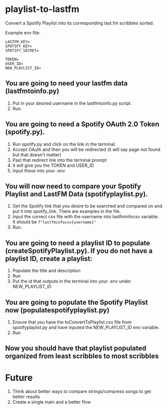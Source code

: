 # playlist-to-lastfm

Convert a Spotify Playlist into its corresponding last.fm scribbles sorted.

Example env file:

```
LASTFM_KEY=
SPOTIFY_KEY=
SPOTIFY_SECRET=

TOKEN=
USER_ID=
NEW_PLAYLIST_ID=
```

## You are going to need your lastfm data (lastfmtoinfo.py)

1. Put in your desired username in the lastfmtoinfo.py script.
2. Run.

## You are going to need a Spotify OAuth 2.0 Token (spotify.py).

1. Run spotify.py and click on the link in the terminal.
2. Accept OAuth and then you will be redirected (it will say page not found but that doesn't matter)
3. Past that redirect link into the terminal prompt
4. It will give you the TOKEN and USER_ID
5. Input these into your .env

## You will now need to compare your Spotify Playlist and LastFM Data (spotifyplaylist.py).

1. Get the Spotify link that you desire to be searched and compared on and put it into spotify_link. There are examples in the file.
2. Input the correct csv file with the username into lastfminfocsv variable. It should be `f"lastfminfocsv{username}"`
3. Run.

## You are going to need a playlist ID to populate (createSpotifyPlaylist.py). If you do not have a playlist ID, create a playlist:

1. Populate the title and description
2. Run
3. Put the id that outputs in the terminal into your .env under NEW_PLAYLIST_ID

## You are going to populate the Spotify Playlist now (populatespotifyplaylist.py)

1. Ensure that you have the toConvertToPlaylist.csv file from spotifyplaylist.py and have inputed the NEW_PLAYLIST_ID env variable.
2. Run

## Now you should have that playlist populated organized from least scribbles to most scribbles

# Future

1. Think about better ways to compare strings/compress songs to get better results
2. Create a single main and a better flow

